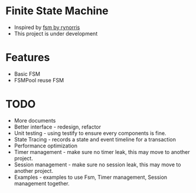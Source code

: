 
# Finite State Machine
- Inspired by [fsm by rynorris](https://github.com/rynorris/fsm)
- This project is under development

# Features
- Basic FSM
- FSMPool reuse FSM

# TODO
 - More documents
 - Better interface - redesign, refactor
 - Unit testing - using testify to ensure every components is fine.
 - State Tracing - records a state and event timeline for a transaction
 - Performance optimization
 - Timer management - make sure no timer leak, this may move to another project.
 - Session management - make sure no session leak, this may move to another project.
 - Examples - examples to use Fsm, Timer management, Session management together.
